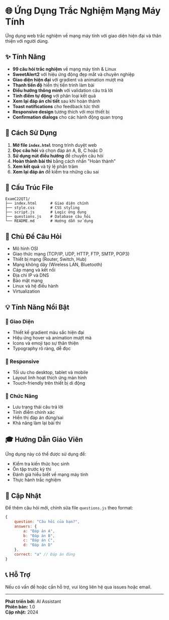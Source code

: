 # 🌐 Ứng Dụng Trắc Nghiệm Mạng Máy Tính

Ứng dụng web trắc nghiệm về mạng máy tính với giao diện hiện đại và thân thiện với người dùng.

## ✨ Tính Năng

- **99 câu hỏi trắc nghiệm** về mạng máy tính & Linux
- **SweetAlert2** với hiệu ứng động đẹp mắt và chuyên nghiệp
- **Giao diện hiện đại** với gradient và animation mượt mà
- **Thanh tiến độ** hiển thị tiến trình làm bài
- **Điều hướng thông minh** với validation câu trả lời
- **Tính điểm tự động** với phân loại kết quả
- **Xem lại đáp án chi tiết** sau khi hoàn thành
- **Toast notifications** cho feedback tức thời
- **Responsive design** tương thích với mọi thiết bị
- **Confirmation dialogs** cho các hành động quan trọng

## 🚀 Cách Sử Dụng

1. **Mở file `index.html`** trong trình duyệt web
2. **Đọc câu hỏi** và chọn đáp án A, B, C hoặc D
3. **Sử dụng nút điều hướng** để chuyển câu hỏi
4. **Hoàn thành bài thi** bằng cách nhấn "Hoàn thành"
5. **Xem kết quả** và tỷ lệ phần trăm
6. **Xem lại đáp án** để kiểm tra những câu sai

## 📁 Cấu Trúc File

```
ExamC22QT1/
├── index.html      # Giao diện chính
├── style.css       # CSS styling
├── script.js       # Logic ứng dụng
├── questions.js    # Database câu hỏi
└── README.md       # Hướng dẫn sử dụng
```

## 🎯 Chủ Đề Câu Hỏi

- Mô hình OSI
- Giao thức mạng (TCP/IP, UDP, HTTP, FTP, SMTP, POP3)
- Thiết bị mạng (Router, Switch, Hub)
- Mạng không dây (Wireless LAN, Bluetooth)
- Cáp mạng và kết nối
- Địa chỉ IP và DNS
- Bảo mật mạng
- Linux và hệ điều hành
- Virtualization

## 💡 Tính Năng Nổi Bật

### 🎨 Giao Diện
- Thiết kế gradient màu sắc hiện đại
- Hiệu ứng hover và animation mượt mà
- Icons và emoji tạo sự thân thiện
- Typography rõ ràng, dễ đọc

### 📱 Responsive
- Tối ưu cho desktop, tablet và mobile
- Layout linh hoạt thích ứng màn hình
- Touch-friendly trên thiết bị di động

### 🔧 Chức Năng
- Lưu trạng thái câu trả lời
- Tính điểm chính xác
- Hiển thị đáp án đúng/sai
- Khả năng làm lại bài thi

## 🎓 Hướng Dẫn Giáo Viên

Ứng dụng này có thể được sử dụng để:
- Kiểm tra kiến thức học sinh
- Ôn tập trước kỳ thi
- Đánh giá hiểu biết về mạng máy tính
- Thực hành trắc nghiệm

## 🔄 Cập Nhật

Để thêm câu hỏi mới, chỉnh sửa file `questions.js` theo format:

```javascript
{
    question: "Câu hỏi của bạn?",
    answers: {
        a: "Đáp án A",
        b: "Đáp án B", 
        c: "Đáp án C",
        d: "Đáp án D"
    },
    correct: "a" // Đáp án đúng
}
```

## 📞 Hỗ Trợ

Nếu có vấn đề hoặc cần hỗ trợ, vui lòng liên hệ qua issues hoặc email.

---

**Phát triển bởi:** AI Assistant  
**Phiên bản:** 1.0  
**Cập nhật:** 2024 